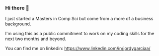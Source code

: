 ### Hi there 👋

I just started a Masters in Comp Sci but come from a more of a business background. 

I'm using this as a public commitment to work on my coding skills for the next two months and beyond.

You can find me on linkedin: https://www.linkedin.com/in/jordygarciaa/

<!--
**JD1-mx/JD1-mx** is a ✨ _special_ ✨ repository because its `README.md` (this file) appears on your GitHub profile.

Here are some ideas to get you started:

- 🔭 I’m currently working on ...
- 🌱 I’m currently learning ...
- 👯 I’m looking to collaborate on ...
- 🤔 I’m looking for help with ...
- 💬 Ask me about ...
- 📫 How to reach me: ...
- 😄 Pronouns: ...
- ⚡ Fun fact: ...
-->
